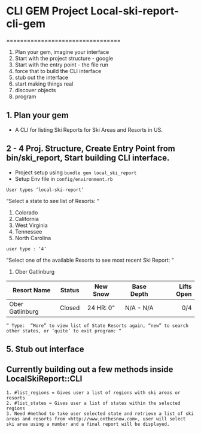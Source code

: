 # CLI GEM Project	Local-ski-report-cli-gem
=================================

1. Plan your gem, imagine your interface
2. Start with the project structure - google
3. Start with the entry point - the file run
4. force that to build the CLI interface
5. stub out the interface
6. start making things real
7. discover objects
8. program


## 1. Plan your gem
- A CLI for listing Ski Reports for Ski Areas and Resorts in US.


## 2 - 4 Proj. Structure, Create Entry Point from bin/ski_report, Start building CLI interface.

- Project setup using ```bundle gem local_ski_report``` 
- Setup Env file in ```config/environment.rb```
 
```
User types ‘local-ski-report’
```

“Select a state to see list of Resorts: “
1. Colorado
2. California
3. West Virginia 
4. Tennessee
5. North Carolina

```
user type : ‘4’
```

“Select one of the available Resorts to see most recent Ski Report: “
1. Ober Gatlinburg


| Resort Name     | Status    | New Snow  | Base Depth | Lifts Open |
| --------------- |:---------:| :--------:| :--------: | ---------: |
| Ober Gatlinburg | Closed    | 24 HR: 0" | N/A - N/A  | 0/4        |

```
“ Type:  “More” to view list of State Resorts again, “new” to search other states, or ‘quite’ to exit program: “
```

## 5. Stub out interface

## Currently building out a few methods inside LocalSkiReport::CLI 
    1. #list_regions = Gives user a list of regions with ski areas or resorts
    2. #list_states = Gives user a list of states within the selected regions
    3. Need #method to take user selected state and retrieve a list of ski areas and resorts from <http://www.onthesnow.com>, user will select ski area using a number and a final report will be displayed.
